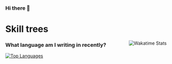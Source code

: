 ### Hi there 👋

# Skill trees

[<img align="right" alt="Wakatime Stats" src="https://github-readme-stats.vercel.app/api/wakatime?username=a20688392&layout=compact&theme=transparent">](https://wakatime.com/@a20688392)

### What language am I writing in recently?

[<img alt="Top Languages" src="https://github-readme-stats.vercel.app/api/top-langs/?username=a20688392&langs_count=10&layout=compact&exclude_repo=security-challange-php-codeigniter&theme=transparent">](https://github.com/anuraghazra/github-readme-stats)
